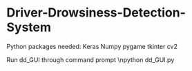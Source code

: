 # Driver-Drowsiness-Detection-System
Python packages needed:
    Keras
    Numpy
    pygame
    tkinter
    cv2

Run dd_GUI through command prompt
\npython dd_GUI.py
